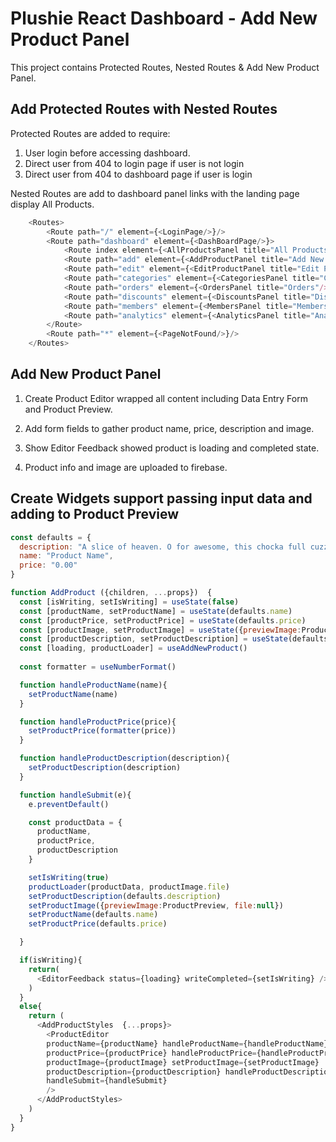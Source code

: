 # Plushie React Dashboard - Add New Product Panel

This project contains Protected Routes, Nested Routes & Add New Product Panel.

## Add Protected Routes with Nested Routes
Protected Routes are added to require: 

1. User login before accessing dashboard.
1. Direct user from 404 to login page if user is not login
1. Direct user from 404 to dashboard page if user is login

Nested Routes are add to dashboard panel links with the landing page display All Products.


```javascript
    <Routes>
        <Route path="/" element={<LoginPage/>}/>
        <Route path="dashboard" element={<DashBoardPage/>}>
            <Route index element={<AllProductsPanel title="All Products"/>}/>
            <Route path="add" element={<AddProductPanel title="Add New Product"/>}/>
            <Route path="edit" element={<EditProductPanel title="Edit Product"/>}/>
            <Route path="categories" element={<CategoriesPanel title="Categories"/>}/>
            <Route path="orders" element={<OrdersPanel title="Orders"/>}/>
            <Route path="discounts" element={<DiscountsPanel title="Discounts"/>}/>
            <Route path="members" element={<MembersPanel title="Members"/>}/>
            <Route path="analytics" element={<AnalyticsPanel title="Analytics"/>}/>
        </Route>
        <Route path="*" element={<PageNotFound/>}/>
    </Routes>
```

## Add New Product Panel

1. Create Product Editor wrapped all content including Data Entry Form and Product Preview.

1. Add form fields to gather product name, price, description and image.

1. Show Editor Feedback showed product is loading and completed state.

1. Product info and image are uploaded to firebase.

## Create Widgets support passing input data and adding to Product Preview

```javascript
const defaults = {
  description: "A slice of heaven. O for awesome, this chocka full cuzzie is as rip-off as a cracker. Meanwhile, at the black singlet woolshed party, not even au, sort your drinking out.",
  name: "Product Name",
  price: "0.00"
}

function AddProduct ({children, ...props})  {
  const [isWriting, setIsWriting] = useState(false)
  const [productName, setProductName] = useState(defaults.name)
  const [productPrice, setProductPrice] = useState(defaults.price)
  const [productImage, setProductImage] = useState({previewImage:ProductPreview, file:null})
  const [productDescription, setProductDescription] = useState(defaults.description)
  const [loading, productLoader] = useAddNewProduct()
  
  const formatter = useNumberFormat()

  function handleProductName(name){
    setProductName(name)
  }

  function handleProductPrice(price){
    setProductPrice(formatter(price))
  }

  function handleProductDescription(description){
    setProductDescription(description)
  }

  function handleSubmit(e){
    e.preventDefault()

    const productData = {
      productName,
      productPrice,
      productDescription
    }

    setIsWriting(true)
    productLoader(productData, productImage.file)
    setProductDescription(defaults.description)
    setProductImage({previewImage:ProductPreview, file:null})
    setProductName(defaults.name)
    setProductPrice(defaults.price)

  }

  if(isWriting){
    return(
      <EditorFeedback status={loading} writeCompleted={setIsWriting} />
    )
  }
  else{
    return (
      <AddProductStyles  {...props}>
        <ProductEditor 
        productName={productName} handleProductName={handleProductName}
        productPrice={productPrice} handleProductPrice={handleProductPrice}
        productImage={productImage} setProductImage={setProductImage}
        productDescription={productDescription} handleProductDescription={handleProductDescription}
        handleSubmit={handleSubmit}
        />
      </AddProductStyles>
    )
  }
}

```